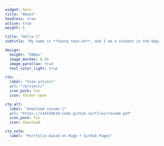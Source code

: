```yaml
---
widget: hero
title: "About"
headless: true
active: true
weight: 5

title: "Hello 👋"
subtitle: "My name is **Seong Yoon-oh**, and I am a student in the Department of Computer and Artificial Intelligence at Jeonbuk National University."

design:
  height: "500px"
  image_darken: 0.45
  image_parallax: true
  text_color_light: true

cta:
  label: "View project"
  url: "/project/"
  icon_pack: fas
  icon: folder-open

cta_alt:
  label: "download resume 📄"
  url: "https://s44158619-code.github.io/files/resume.pdf"
  icon_pack: fas
  icon: download

cta_note:
  label: "Portfolio based on Hugo + GitHub Pages"
---
```

